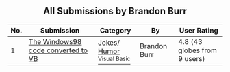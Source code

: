 ﻿<div align="center">

## All Submissions by Brandon Burr

</div>

No.  | Submission | Category | By   | User Rating
---- | ---------- | -------- | ---- | -----------
1 | [The Windows98 code converted to VB<br />](https://github.com/Planet-Source-Code/brandon-burr-the-windows98-code-converted-to-vb__1-3731) | [Jokes/ Humor<br /><sup>Visual Basic</sup>](../ByCategory/jokes-humor__1-40.md) | Brandon Burr | 4.8 (43 globes from 9 users)
